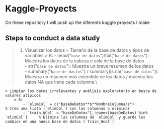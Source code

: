 # Kaggle-Proyects
On these repository I will push up the diferents kaggle proyects I make

## Steps to conduct a data study
> 1. Visualizar los datos
    > Tamaño de la base de datos y tipos de variables 
         > R:
            - head("`base de datos`")/tail("`base de datos`"): Muestra los datos de la cabeza o cola de la base de datos \
            - str("`base de datos`"): Muestra un breve resumen de los datos \
            - summary("`base de dastos`") / summary(is.na("`base de datos`")): Muestra un resumen más extendido de los datos / muestra los datos NA que tiene cada columna \
    
    > Limpiar los datos irrelevantes y análisis exploratorio en busca de valores atípicos
        > R:
            - `elimCol` = c("baseDeDatos**$**NombreColumna/s")                      % Crea una lista (`elimCol`) con las columnas a eliminar
            - `train_WCol` = "baseDeDatos"[,!names(baseDeDatos) %in% `elimCol`]     % Elimina las columnas de `elimCol` y guarda los cambios en una nueva base de datos (`train_Wcol`)